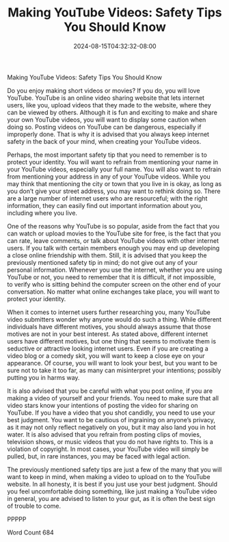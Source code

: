 ﻿---
title: "Making YouTube Videos:  Safety Tips You Should Know"
date: 2024-08-15T04:32:32-08:00
description: "YouTube Tips for Web Success"
featured_image: "/images/YouTube.jpg"
tags: ["YouTube"]
---

Making YouTube Videos:  Safety Tips You Should Know

Do you enjoy making short videos or movies? If you do, you will love YouTube.  YouTube is an online video sharing website that lets internet users, like you, upload videos that they made to the website, where they can be viewed by others.  Although it is fun and exciting to make and share your own YouTube videos, you will want to display some caution when doing so.  Posting videos on YouTube can be dangerous, especially if improperly done. That is why it is advised that you always keep internet safety in the back of your mind, when creating your YouTube videos.

Perhaps, the most important safety tip that you need to remember is to protect your identity.  You will want to refrain from mentioning your name in your YouTube videos, especially your full name.  You will also want to refrain from mentioning your address in any of your YouTube videos.  While you may think that mentioning the city or town that you live in is okay, as long as you don’t give your street address, you may want to rethink doing so. There are a large number of internet users who are resourceful; with the right information, they can easily find out important information about you, including where you live.

One of the reasons why YouTube is so popular, aside from the fact that you can watch or upload movies to the YouTube site for free, is the fact that you can rate, leave comments, or talk about YouTube videos with other internet users.  If you talk with certain members enough you may end up developing a close online friendship with them.  Still, it is advised that you keep the previously mentioned safety tip in mind; do not give out any of your personal information.  Whenever you use the internet, whether you are using YouTube or not, you need to remember that it is difficult, if not impossible, to verify who is sitting behind the computer screen on the other end of your conversation.  No matter what online exchanges take place, you will want to protect your identity.  

When it comes to internet users further researching you, many YouTube video submitters wonder why anyone would do such a thing.  While different individuals have different motives, you should always assume that those motives are not in your best interest.  As stated above, different internet users have different motives, but one thing that seems to motivate them is seductive or attractive looking internet users.  Even if you are creating a video blog or a comedy skit, you will want to keep a close eye on your appearance.  Of course, you will want to look your best, but you want to be sure not to take it too far, as many can misinterpret your intentions; possibly putting you in harms way.

It is also advised that you be careful with what you post online, if you are making a video of yourself and your friends.  You need to make sure that all video stars know your intentions of posting the video for sharing on YouTube.  If you have a video that you shot candidly, you need to use your best judgment.  You want to be cautious of ingraining on anyone’s privacy, as it may not only reflect negatively on you, but it may also land you in hot water. It is also advised that you refrain from posting clips of movies, television shows, or music videos that you do not have rights to.  This is a violation of copyright.  In most cases, your YouTube video will simply be pulled, but, in rare instances, you may be faced with legal action. 

The previously mentioned safety tips are just a few of the many that you will want to keep in mind, when making a video to upload on to the YouTube website.  In all honesty, it is best if you just use your best judgment.  Should you feel uncomfortable doing something, like just making a YouTube video in general, you are advised to listen to your gut, as it is often the best sign of trouble to come.

PPPPP

Word Count 684



